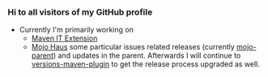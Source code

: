 ### Hi to all visitors of my GitHub profile

- Currently I'm primarily working on 
  * [Maven IT Extension](https://github.com/khmarbaise/maven-it-extension)
  * [Mojo Haus](https://github.com/mojohaus) some particular issues related
    releases (currently [mojo-parent](https://github.com/mojohaus/mojo-parent)) and updates
    in the parent. 
    Afterwards I will continue to [versions-maven-plugin](https://github.com/mojohaus/versions-maven-plugin)
    to get the release process upgraded as well.


<!--
**khmarbaise/khmarbaise** is a ✨ _special_ ✨ repository because its `README.md` (this file) appears on your GitHub profile.

Here are some ideas to get you started:

- 🔭 I’m currently working on ...
- 🌱 I’m currently learning ...
- 👯 I’m looking to collaborate on ...
- 🤔 I’m looking for help with ...
- 💬 Ask me about ...
- 📫 How to reach me: ...
- 😄 Pronouns: ...
- ⚡ Fun fact: ...
-->
